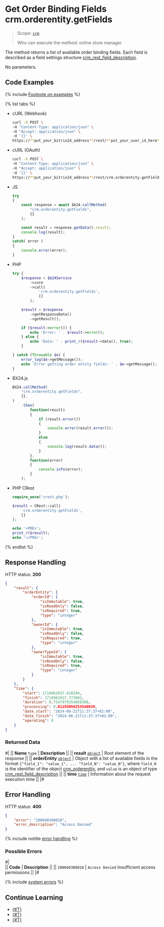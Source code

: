 # Get Order Binding Fields crm.orderentity.getFields

> Scope: [`crm`](../../../scopes/permissions.md)
>
> Who can execute the method: online store manager

The method returns a list of available order binding fields. Each field is described as a field settings structure [crm_rest_field_description](../../data-types.md#crm_rest_field_description).

No parameters.

## Code Examples

{% include [Footnote on examples](../../../../_includes/examples.md) %}

{% list tabs %}

- cURL (Webhook)

    ```bash
    curl -X POST \
    -H "Content-Type: application/json" \
    -H "Accept: application/json" \
    -d '{}' \
    https://**put_your_bitrix24_address**/rest/**put_your_user_id_here**/**put_your_webhook_here**/crm.orderentity.getFields
    ```

- cURL (OAuth)

    ```bash
    curl -X POST \
    -H "Content-Type: application/json" \
    -H "Accept: application/json" \
    -d '{}' \
    https://**put_your_bitrix24_address**/rest/crm.orderentity.getFields?auth=**put_access_token_here**
    ```

- JS

    ```js
    try
    {
    	const response = await $b24.callMethod(
    		"crm.orderentity.getFields",
    		{}
    	);
    
    	const result = response.getData().result;
    	console.log(result);
    }
    catch( error )
    {
    	console.error(error);
    }
    ```

- PHP

    ```php
    try {
        $response = $b24Service
            ->core
            ->call(
                'crm.orderentity.getFields',
                []
            );
    
        $result = $response
            ->getResponseData()
            ->getResult();
    
        if ($result->error()) {
            echo 'Error: ' . $result->error();
        } else {
            echo 'Data: ' . print_r($result->data(), true);
        }
    
    } catch (Throwable $e) {
        error_log($e->getMessage());
        echo 'Error getting order entity fields: ' . $e->getMessage();
    }
    ```

- BX24.js

    ```js
    BX24.callMethod(
        "crm.orderentity.getFields",
        {},
    )
        .then(
            function(result)
            {
                if (result.error())
                {
                    console.error(result.error());
                }
                else
                {
                    console.log(result.data());
                }
            },
            function(error)
            {
                console.info(error);
            }
        );
    ```

- PHP CRest

    ```php
    require_once('crest.php');

    $result = CRest::call(
        'crm.orderentity.getFields',
        []
    );

    echo '<PRE>';
    print_r($result);
    echo '</PRE>';
    ```

{% endlist %}

## Response Handling

HTTP status: **200**

```json
{
    "result": {
        "orderEntity": {
            "orderId": {
                "isImmutable": true,
                "isReadOnly": false,
                "isRequired": true,
                "type": "integer"
            },
            "ownerId": {
                "isImmutable": true,
                "isReadOnly": false,
                "isRequired": true,
                "type": "integer"
            },
            "ownerTypeId": {
                "isImmutable": true,
                "isReadOnly": false,
                "isRequired": true,
                "type": "integer"
            }
        }
    },
    "time": {
        "start": 1718962657.018204,
        "finish": 1718962657.773002,
        "duration": 0.7547979354858398,
        "processing": 0.01193094253540039,
        "date_start": "2024-06-21T11:37:37+02:00",
        "date_finish": "2024-06-21T11:37:37+02:00",
        "operating": 0
    }
}
```

### Returned Data

#|
|| **Name**
`type` | **Description** ||
|| **result**
[`object`](../../../data-types.md) | Root element of the response ||
|| **orderEntity**
[`object`](../../../data-types.md) | Object with a list of available fields in the format `{"field_1": "value_1", ... "field_N": "value_N"}`, where `field_N` is the identifier of the object [crm_orderentity](../../data-types.md#crm_orderentity), and `value` is an object of type [crm_rest_field_description](../../data-types.md#crm_rest_field_description) ||
|| **time**
[`time`](../../../data-types.md) | Information about the request execution time ||
|#

## Error Handling

HTTP status: **400**

```json
{
    "error": "200040300010",
    "error_description": "Access Denied"
}
```

{% include notitle [error handling](../../../../_includes/error-info.md) %}

### Possible Errors

#|  
|| **Code** | **Description** ||
|| `200040300010` | `Access Denied` 
Insufficient access permissions
|| 
|#

{% include [system errors](../../../../_includes/system-errors.md) %}

## Continue Learning

- [{#T}](./crm-order-entity-add.md)
- [{#T}](./crm-order-entity-list.md)
- [{#T}](./crm-order-entity-delete-by-filter.md)